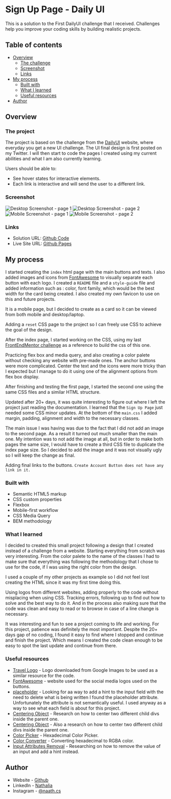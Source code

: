 # Sign Up Page - Daily UI

This is a solution to the First DailyUI challenge that I received. Challenges help you improve your coding skills by building realistic projects.

## Table of contents

- [Overview](#overview)
  - [The challenge](#the-project)
  - [Screenshot](#screenshot)
  - [Links](#links)
- [My process](#my-process)
  - [Built with](#built-with)
  - [What I learned](#what-i-learned)
  - [Useful resources](#useful-resources)
- [Author](#author)


## Overview

### The project

The project is based on the challenge from the [DailyUI](https://www.dailyui.co/) website, where everyday you get a new UI challenge.
The UI final design is first posted on my Twitter. I will then start to code the pages I created using my current abilities and what I am also currently learning.

Users should be able to:

- See hover states for interactive elements.
- Each link is interactive and will send the user to a different link.

### Screenshot

![Desktop Screenshot - page 1](screenshot/desktop.png)
![Desktop Screenshot - page 2](screenshot/desktop2.png)
![Mobile Screenshot - page 1](screenshot/mobile.jpeg)
![Mobile Screenshot - page 2](screenshot/mobile2.jpeg)


### Links

- Solution URL: [Github Code](https://github.com/naathcs/Sign-Up-Pages)
- Live Site URL: [Github Pages](https://naathcs.github.io/Sign-Up-Pages/)

## My process

I started creating the `index` html page with the main buttons and texts. I also added images and icons from [FontAwesome](https://fontawesome.com/) to visually separate each button with each logo.
I created a `README` file and a `style-guide` file and added information such as : color, font family, which would be the best width for the card being created.
I also created my own favicon to use on this and future projects.

It is a mobile page, but I decided to create as a card so it can be viewed from both mobile and desktop/laptop.

Adding a `reset` CSS page to the project so I can freely use CSS to achieve the goal of the design.

After the index page, I started working on the CSS, using my last [FrontEndMentor challenge](https://www.frontendmentor.io/solutions/order-summary-card-solution-ryKGnnOEc) as a reference to build the css of this one.

Practicing flex box and media query, and also creating a color palete without checking any website with pre-made ones.
The anchor buttons were more complicated. Center the text and the icons were more tricky than I expected but I manage to do it using one of the alignment options from flex box display.

After finishing and testing the first page, I started the second one using the same CSS files and a similar HTML structure.

Updated after 20+ days, it was quite interesting to figure out where I left the project just reading the documentation. I learned that the `Sign Up Page` just needed some CSS minor updates. At the bottom of the `main.css` I added margin, padding, alignment and width to the necessary classes.

The main issue I was having was due to the fact that I did not add an image to the second page. As a result it turned out much smaller than the main one. My intention was to not add the image at all, but in order to make both pages the same size, I would have to create a third CSS file to duplicate the index page size. So I decided to add the image and it was not visually ugly so I will keep the change as final.

Adding final links to the buttons.
`Create Account Button does not have any link in it.  `

### Built with

- Semantic HTML5 markup
- CSS custom properties
- Flexbox
- Mobile-first workflow
- CSS Media Query
- BEM methodology

### What I learned

I decided to created this small project following a design that I created instead of a challenge from a website. Starting everything from scratch was very interesting. From the color palete to the name of the classes I had to make sure that everything was following the methodology that I chose to use for the code, if I was using the right color from the design.

I used a couple of my other projects as example so I did not feel lost creating the HTML since it was my first time doing this.

Using logos from different websites, adding properly to the code without misplacing when using CSS. Tracking errors, following up to find out how to solve and the best way to do it. And in the process also making sure that the code was clean and easy to read or to browse in case of a line change is necessary.

It was interesting and fun to see a project coming to life and working. For this project, patience was definitely the most important. Despite the 20+ days gap of no coding, I found it easy to find where I stopped and continue and finish the project. Which means I created the code clean enough to be easy to spot the last update and continue from there.

### Useful resources

- [Travel Logo](https://upload.wikimedia.org/wikipedia/commons/thumb/f/fb/Noun_15537_ccElliotVerhaeren_travel.svg/1200px-Noun_15537_ccElliotVerhaeren_travel.svg.png) - Logo downloaded from Google Images to be used as a similar resource for the code.
- [FontAwesome](https://fontawesome.com/) - website used for the social media logos used on the buttons.
- [placeholder](https://developer.mozilla.org/en-US/docs/Web/HTML/Element/input) - Looking for aa way to add a hint to the input field with the need to delete what is being written I found the placeholder attribute. Unfortunately the attribute is not semantically useful. I used anyway as a way to see what each field is about for this project.
- [Centering Object](https://stackoverflow.com/questions/2812770/add-centered-text-to-the-middle-of-a-horizontal-rule) - Research on how to center two different child divs inside the parent one.
- [Centering Object](https://www.w3schools.com/css/css_align.asp) - Also a research on how to center two different child divs inside the parent one.
- [Color Picker](https://www.google.com/search?q=hex+color+picker&oq=hex+col&aqs=chrome.1.0i67i433j0i433i512j69i57j0i67l3j0i512j69i60.2276j0j1&sourceid=chrome&ie=UTF-8) - Hexadecimal Color Picker.
- [Color Converter](https://rgbacolorpicker.com/hex-to-rgba) - Converting hexadecimal to RGBA color.
- [Input Attributes Removal](https://www.codegrepper.com/code-examples/javascript/remove+input+value) - Researching on how to remove the value of an input and add a hint instead.

## Author

- Website - [Github](https://github.com/naathcs)
- LinkedIn - [Nathalia](https://www.linkedin.com/in/naathcs/)
- Instagram - [@naath.cs](https://instagram.com/naath.cs)
